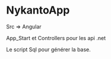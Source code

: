 # NykantoApp
Src => Angular

App_Start et Controllers pour les api .net

Le script Sql pour générer la base.

